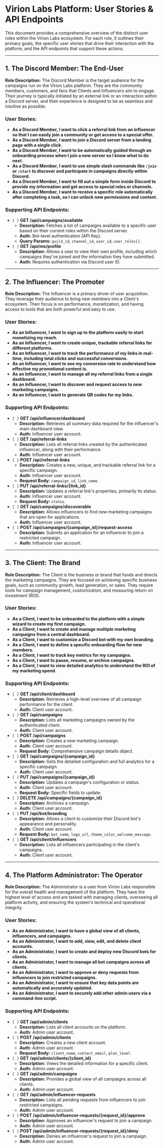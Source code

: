 # Virion Labs Platform: User Stories & API Endpoints

This document provides a comprehensive overview of the distinct user roles within the Virion Labs ecosystem. For each role, it outlines their primary goals, the specific user stories that drive their interaction with the platform, and the API endpoints that support these actions.

---

## 1. The Discord Member: The End-User

**Role Description:** The Discord Member is the target audience for the campaigns run on the Virion Labs platform. They are the community members, customers, and fans that Clients and Influencers aim to engage. Their journey is typically initiated by an external link or an interaction within a Discord server, and their experience is designed to be as seamless and intuitive as possible.

### User Stories:

*   **As a Discord Member, I want to click a referral link from an influencer so that I can easily join a community or get access to a special offer.**
*   **As a Discord Member, I want to join a Discord server from a landing page with a single click.**
*   **As a Discord Member, I want to be automatically guided through an onboarding process when I join a new server so I know what to do next.**
*   **As a Discord Member, I want to use simple slash commands like `/join` or `/start` to discover and participate in campaigns directly within Discord.**
*   **As a Discord Member, I want to fill out a simple form inside Discord to provide my information and get access to special roles or channels.**
*   **As a Discord Member, I want to receive a specific role automatically after completing a task, so I can unlock new permissions and content.**

### Supporting API Endpoints:

*   `[ ]` **GET /api/campaigns/available**
    *   **Description:** Fetches a list of campaigns available to a specific user based on their current roles within the Discord server.
    *   **Auth:** Bot-level authentication (API Key).
    *   **Query Params:** `guild_id`, `channel_id`, `user_id`, `user_roles[]`.
*   `[ ]` **GET /api/me/profile**
    *   **Description:** Allows a user to view their own profile, including which campaigns they've joined and the information they have submitted.
    *   **Auth:** Requires authentication via Discord user ID.

---

## 2. The Influencer: The Promoter

**Role Description:** The Influencer is a primary driver of user acquisition. They leverage their audience to bring new members into a Client's ecosystem. Their focus is on performance, monetization, and having access to tools that are both powerful and easy to use.

### User Stories:

*   **As an Influencer, I want to sign up to the platform easily to start monetizing my reach.**
*   **As an Influencer, I want to create unique, trackable referral links for different platforms.**
*   **As an Influencer, I want to track the performance of my links in real-time, including total clicks and successful conversions.**
*   **As an Influencer, I want to see my conversion rate to understand how effective my promotional content is.**
*   **As an Influencer, I want to manage all my referral links from a single dashboard.**
*   **As an Influencer, I want to discover and request access to new marketing campaigns.**
*   **As an Influencer, I want to generate QR codes for my links.**

### Supporting API Endpoints:

*   `[ ]` **GET /api/influencer/dashboard**
    *   **Description:** Retrieves all summary data required for the influencer's main dashboard view.
    *   **Auth:** Influencer user account.
*   `[ ]` **GET /api/referral-links**
    *   **Description:** Lists all referral links created by the authenticated influencer, along with their performance.
    *   **Auth:** Influencer user account.
*   `[ ]` **POST /api/referral-links**
    *   **Description:** Creates a new, unique, and trackable referral link for a specific campaign.
    *   **Auth:** Influencer user account.
    *   **Request Body:** `campaign_id`, `link_name`.
*   `[ ]` **PUT /api/referral-links/{link_id}**
    *   **Description:** Updates a referral link's properties, primarily its status.
    *   **Auth:** Influencer user account.
    *   **Request Body:** `status`.
*   `[ ]` **GET /api/campaigns/discoverable**
    *   **Description:** Allows influencers to find new marketing campaigns that are open for applications.
    *   **Auth:** Influencer user account.
*   `[ ]` **POST /api/campaigns/{campaign_id}/request-access**
    *   **Description:** Submits an application for an influencer to join a restricted campaign.
    *   **Auth:** Influencer user account.

---

## 3. The Client: The Brand

**Role Description:** The Client is the business or brand that funds and directs the marketing campaigns. They are focused on achieving specific business goals, such as community growth, lead generation, or sales. They require tools for campaign management, customization, and measuring return on investment (ROI).

### User Stories:

*   **As a Client, I want to be onboarded to the platform with a simple wizard to create my first campaign.**
*   **As a Client, I want to create and manage multiple marketing campaigns from a central dashboard.**
*   **As a Client, I want to customize a Discord bot with my own branding.**
*   **As a Client, I want to define a specific onboarding flow for new members.**
*   **As a Client, I want to track key metrics for my campaigns.**
*   **As a Client, I want to pause, resume, or archive campaigns.**
*   **As a Client, I want to view detailed analytics to understand the ROI of my marketing spend.**

### Supporting API Endpoints:

*   `[ ]` **GET /api/client/dashboard**
    *   **Description:** Retrieves a high-level overview of all campaign performance for the client.
    *   **Auth:** Client user account.
*   `[ ]` **GET /api/campaigns**
    *   **Description:** Lists all marketing campaigns owned by the authenticated client.
    *   **Auth:** Client user account.
*   `[ ]` **POST /api/campaigns**
    *   **Description:** Creates a new marketing campaign.
    *   **Auth:** Client user account.
    *   **Request Body:** Comprehensive campaign details object.
*   `[ ]` **GET /api/campaigns/{campaign_id}**
    *   **Description:** Gets the detailed configuration and full analytics for a specific campaign.
    *   **Auth:** Client user account.
*   `[ ]` **PUT /api/campaigns/{campaign_id}**
    *   **Description:** Updates a campaign's configuration or status.
    *   **Auth:** Client user account.
    *   **Request Body:** Specific fields to update.
*   `[ ]` **DELETE /api/campaigns/{campaign_id}**
    *   **Description:** Archives a campaign.
    *   **Auth:** Client user account.
*   `[ ]` **PUT /api/bot/branding**
    *   **Description:** Allows a client to customize their Discord bot's appearance and personality.
    *   **Auth:** Client user account.
    *   **Request Body:** `bot_name`, `logo_url`, `theme_color`, `welcome_message`.
*   `[ ]` **GET /api/client/influencers**
    *   **Description:** Lists all influencers participating in the client's campaigns.
    *   **Auth:** Client user account.

---

## 4. The Platform Administrator: The Operator

**Role Description:** The Administrator is a user from Virion Labs responsible for the overall health and management of the platform. They have the highest level of access and are tasked with managing clients, overseeing all platform activity, and ensuring the system's technical and operational integrity.

### User Stories:

*   **As an Administrator, I want to have a global view of all clients, influencers, and campaigns.**
*   **As an Administrator, I want to add, view, edit, and delete client accounts.**
*   **As an Administrator, I want to create and deploy new Discord bots for clients.**
*   **As an Administrator, I want to manage all bot campaigns across all clients.**
*   **As an Administrator, I want to approve or deny requests from influencers to join restricted campaigns.**
*   **As an Administrator, I want to ensure that key data points are automatically and accurately updated.**
*   **As an Administrator, I want to securely add other admin users via a command-line script.**

### Supporting API Endpoints:

*   `[ ]` **GET /api/admin/clients**
    *   **Description:** Lists all client accounts on the platform.
    *   **Auth:** Admin user account.
*   `[ ]` **POST /api/admin/clients**
    *   **Description:** Creates a new client account.
    *   **Auth:** Admin user account.
    *   **Request Body:** `client_name`, `contact_email`, `plan_level`.
*   `[ ]` **GET /api/admin/clients/{client_id}**
    *   **Description:** Views the detailed information for a specific client.
    *   **Auth:** Admin user account.
*   `[ ]` **GET /api/admin/campaigns**
    *   **Description:** Provides a global view of all campaigns across all clients.
    *   **Auth:** Admin user account.
*   `[ ]` **GET /api/admin/influencer-requests**
    *   **Description:** Lists all pending requests from influencers to join restricted campaigns.
    *   **Auth:** Admin user account.
*   `[ ]` **POST /api/admin/influencer-requests/{request_id}/approve**
    *   **Description:** Approves an influencer's request to join a campaign.
    *   **Auth:** Admin user account.
*   `[ ]` **POST /api/admin/influencer-requests/{request_id}/deny**
    *   **Description:** Denies an influencer's request to join a campaign.
    *   **Auth:** Admin user account.

